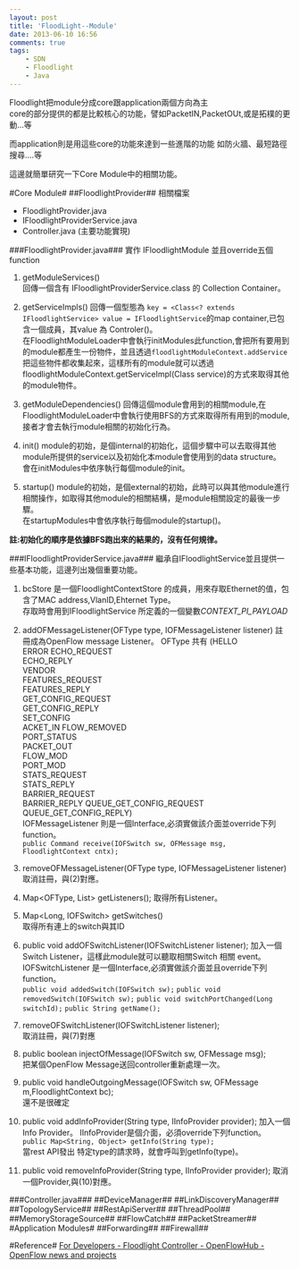 ```yaml
---
layout: post
title: 'FloodLight--Module'
date: 2013-06-10 16:56
comments: true
tags:
	- SDN
	- Floodlight
	- Java
---
```


Floodlight把module分成core跟application兩個方向為主  
core的部分提供的都是比較核心的功能，譬如PacketIN,PacketOUt,或是拓樸的更動...等   

而application則是用這些core的功能來達到一些進階的功能
如防火牆、最短路徑搜尋....等

這邊就簡單研究一下Core Module中的相關功能。

<!--more-->
#Core Module#
##FloodlightProvider##
相關檔案   

- FloodlightProvider.java  
- IFloodlightProviderService.java  
- Controller.java   (主要功能實現)

###FloodlightProvider.java###
實作 IFloodlightModule
並且override五個function

1. getModuleServices()  
	回傳一個含有	IFloodlightProviderService.class 的 Collection Container。  

2. getServiceImpls()
	回傳一個型態為 `key = <Class<? extends IFloodlightService> value = IFloodlightService`的map container,已包含一個成員，其value 為 Controler()。  
	在FloodlightModuleLoader中會執行initModules此function,會把所有要用到的module都產生一份物件，並且透過`floodlightModuleContext.addService`把這些物件都收集起來，這樣所有的module就可以透過floodlightModuleContext.getServiceImpl(Class<T> service)的方式來取得其他的module物件。
     
3. getModuleDependencies()
	回傳這個module會用到的相關module,在FloodlightModuleLoader中會執行使用BFS的方式來取得所有用到的module,接者才會去執行module相關的初始化行為。
   
4. init()
	module的初始，是個internal的初始化，這個步驟中可以去取得其他module所提供的service以及初始化本module會使用到的data structure。  
	會在initModules中依序執行每個module的init。
  
5. startup()
	module的初始，是個external的初始，此時可以與其他module進行相關操作，如取得其他module的相關結構，是module相關設定的最後一步驟。  
	在startupModules中會依序執行毎個module的startup()。
    

**註:初始化的順序是依據BFS跑出來的結果的，沒有任何規律。**

###IFloodlightProviderService.java###
繼承自IFloodlightService並且提供一些基本功能，這邊列出幾個重要功能。

1. bcStore 是一個FloodlightContextStore<Ethernet> 的成員，用來存取Ethernet的值，包含了MAC address,VlanID,Ehternet Type。   
存取時會用到IFloodlightService 所定義的一個變數*CONTEXT_PI_PAYLOAD*

2. addOFMessageListener(OFType type, IOFMessageListener listener)
註冊成為OpenFlow message Listener。
OFType 共有
(HELLO   
ERROR
ECHO_REQUEST  
ECHO_REPLY  
VENDOR  
FEATURES_REQUEST  
FEATURES_REPLY  
GET_CONFIG_REQUEST  
GET_CONFIG_REPLY  
SET_CONFIG  
ACKET_IN    FLOW_REMOVED  
PORT_STATUS  
PACKET_OUT  
FLOW_MOD  
PORT_MOD  
STATS_REQUEST   
STATS_REPLY  
BARRIER_REQUEST  
BARRIER_REPLY
QUEUE_GET_CONFIG_REQUEST  
QUEUE_GET_CONFIG_REPLY)  
IOFMessageListener 則是一個Interface,必須實做該介面並override下列function。  
`public Command receive(IOFSwitch sw, OFMessage msg, FloodlightContext cntx);`

3. removeOFMessageListener(OFType type, IOFMessageListener listener)
取消註冊，與(2)對應。	

4. Map<OFType, List<IOFMessageListener>> getListeners();
取得所有Listener。

5. Map<Long, IOFSwitch> getSwitches()	
取得所有連上的switch與其ID

6. public void addOFSwitchListener(IOFSwitchListener listener);
加入一個Switch Listener，這樣此module就可以聽取相關Switch 相關 event。  
IOFSwitchListener 是一個Interface,必須實做該介面並且override下列function。  
`public void addedSwitch(IOFSwitch sw);`
`public void removedSwitch(IOFSwitch sw);`
`public void switchPortChanged(Long switchId);`
`public String getName();`

7. removeOFSwitchListener(IOFSwitchListener listener);  
取消註冊，與(7)對應

8. public boolean injectOfMessage(IOFSwitch sw, OFMessage msg);  
把某個OpenFlow Message送回controller重新處理一次。

9. public void handleOutgoingMessage(IOFSwitch sw, OFMessage m,FloodlightContext bc);  
還不是很確定

10. public void addInfoProvider(String type, IInfoProvider provider);
加入一個Info Provider。
IInfoProvider是個介面，必須override下列function。
`public Map<String, Object> getInfo(String type);`  
當rest API發出 特定type的請求時，就會呼叫到getInfo(type)。

11. public void removeInfoProvider(String type, IInfoProvider provider);
取消一個Provider,與(10)對應。


###Controller.java###
##DeviceManager##
##LinkDiscoveryManager##
##TopologyService##
##RestApiServer##
##ThreadPool##
##MemoryStorageSource##
##FlowCatch##
##PacketStreamer##
#Application Modules#
##Forwarding##
##Firewall##

#Reference#
[For Developers - Floodlight Controller - OpenFlowHub - OpenFlow news and projects](http://docs.projectfloodlight.org/display/floodlightcontroller/For+Developers)

